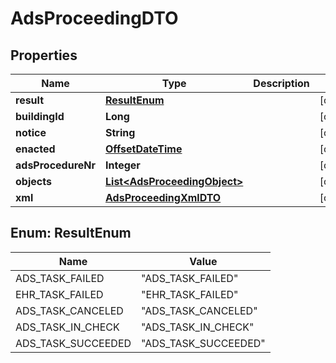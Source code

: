 # AdsProceedingDTO

## Properties
Name | Type | Description | Notes
------------ | ------------- | ------------- | -------------
**result** | [**ResultEnum**](#ResultEnum) |  |  [optional]
**buildingId** | **Long** |  |  [optional]
**notice** | **String** |  |  [optional]
**enacted** | [**OffsetDateTime**](OffsetDateTime.md) |  |  [optional]
**adsProcedureNr** | **Integer** |  |  [optional]
**objects** | [**List&lt;AdsProceedingObject&gt;**](AdsProceedingObject.md) |  |  [optional]
**xml** | [**AdsProceedingXmlDTO**](AdsProceedingXmlDTO.md) |  |  [optional]

<a name="ResultEnum"></a>
## Enum: ResultEnum
Name | Value
---- | -----
ADS_TASK_FAILED | &quot;ADS_TASK_FAILED&quot;
EHR_TASK_FAILED | &quot;EHR_TASK_FAILED&quot;
ADS_TASK_CANCELED | &quot;ADS_TASK_CANCELED&quot;
ADS_TASK_IN_CHECK | &quot;ADS_TASK_IN_CHECK&quot;
ADS_TASK_SUCCEEDED | &quot;ADS_TASK_SUCCEEDED&quot;
